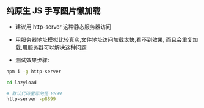 ## 纯原生 JS 手写图片懒加载

- 建议用 http-server 这种静态服务器访问

- 用服务器地址模拟比较真实,文件地址访问加载太快,看不到效果, 而且会重复加载,用服务器可以解决这种问题

- 测试效果步骤:

```sh
npm i -g http-server

cd lazyload

# 默认代码里写的是 8899
http-server -p8899
```
